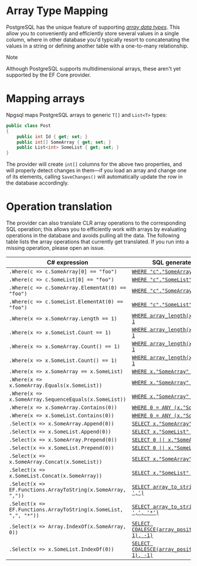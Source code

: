 # Array Type Mapping

PostgreSQL has the unique feature of supporting [*array data types*](https://www.postgresql.org/docs/current/static/arrays.html). This allow you to conveniently and efficiently store several values in a single column, where in other database you'd typically resort to concatenating the values in a string or defining another table with a one-to-many relationship.

> [!NOTE]
> Although PostgreSQL supports multidimensional arrays, these aren't yet supported by the EF Core provider.

# Mapping arrays

Npgsql maps PostgreSQL arrays to generic `T[]` and `List<T>` types:

```c#
public class Post
{
    public int Id { get; set; }
    public int[] SomeArray { get; set; }
    public List<int> SomeList { get; set; }
}
```

The provider will create `int[]` columns for the above two properties, and will properly detect changes in them—if you load an array and change one of its elements, calling `SaveChanges()` will automatically update the row in the database accordingly.

# Operation translation

The provider can also translate CLR array operations to the corresponding SQL operation; this allows you to efficiently work with arrays by evaluating operations in the database and avoids pulling all the data. The following table lists the array operations that currently get translated. If you run into a missing operation, please open an issue.

| C# expression                                                    | SQL generated by Npgsql |
|------------------------------------------------------------------|-------------------------|
| `.Where(c => c.SomeArray[0] == "foo")`                           | [`WHERE "c"."SomeArray"[1] = 'foo'`](https://www.postgresql.org/docs/current/static/arrays.html#ARRAYS-ACCESSING)
| `.Where(c => c.SomeList[0] == "foo")`                            | [`WHERE "c"."SomeList"[1] = 'foo'`](https://www.postgresql.org/docs/current/static/arrays.html#ARRAYS-ACCESSING)
| `.Where(c => c.SomeArray.ElementAt(0) == "foo")`                 | [`WHERE "c"."SomeArray"[1] = 'foo'`](https://www.postgresql.org/docs/current/static/arrays.html#ARRAYS-ACCESSING)
| `.Where(c => c.SomeList.ElementAt(0) == "foo")`                  | [`WHERE "c"."SomeList"[1] = 'foo'`](https://www.postgresql.org/docs/current/static/arrays.html#ARRAYS-ACCESSING)
| `.Where(x => x.SomeArray.Length == 1)`                           | [`WHERE array_length(x."SomeArray", 1) = 1`](https://www.postgresql.org/docs/current/static/functions-array.html#ARRAY-FUNCTIONS-TABLE)
| `.Where(x => x.SomeList.Count == 1)`                             | [`WHERE array_length(x."SomeList", 1) = 1`](https://www.postgresql.org/docs/current/static/functions-array.html#ARRAY-FUNCTIONS-TABLE)
| `.Where(x => x.SomeArray.Count() == 1)`                          | [`WHERE array_length(x."SomeArray", 1) = 1`](https://www.postgresql.org/docs/current/static/functions-array.html#ARRAY-FUNCTIONS-TABLE)
| `.Where(x => x.SomeList.Count() == 1)`                           | [`WHERE array_length(x."SomeList", 1) = 1`](https://www.postgresql.org/docs/current/static/functions-array.html#ARRAY-FUNCTIONS-TABLE)
| `.Where(x => x.SomeArray == x.SomeList)`                         | [`WHERE x."SomeArray" = x."SomeList"`](https://www.postgresql.org/docs/current/static/functions-array.html#ARRAY-FUNCTIONS-TABLE)
| `.Where(x => x.SomeArray.Equals(x.SomeList))`                    | [`WHERE x."SomeArray" = x."SomeList"`](https://www.postgresql.org/docs/current/static/functions-array.html#ARRAY-FUNCTIONS-TABLE)
| `.Where(x => x.SomeArray.SequenceEquals(x.SomeList))`            | [`WHERE x."SomeArray" = x."SomeList"`](https://www.postgresql.org/docs/current/static/functions-array.html#ARRAY-FUNCTIONS-TABLE)
| `.Where(x => x.SomeArray.Contains(0))`                           | [`WHERE 0 = ANY (x."SomeArray")`](https://www.postgresql.org/docs/current/static/functions-array.html#ARRAY-FUNCTIONS-TABLE)
| `.Where(x => x.SomeList.Contains(0))`                            | [`WHERE 0 = ANY (x."SomeList")`](https://www.postgresql.org/docs/current/static/functions-array.html#ARRAY-FUNCTIONS-TABLE)
| `.Select(x => x.SomeArray.Append(0))`                            | [`SELECT x."SomeArray" \|\| 0`](https://www.postgresql.org/docs/current/static/functions-array.html#ARRAY-FUNCTIONS-TABLE)
| `.Select(x => x.SomeList.Append(0))`                             | [`SELECT x."SomeList" \|\| 0`](https://www.postgresql.org/docs/current/static/functions-array.html#ARRAY-FUNCTIONS-TABLE)
| `.Select(x => x.SomeArray.Prepend(0))`                           | [`SELECT 0 \|\| x."SomeArray"`](https://www.postgresql.org/docs/current/static/functions-array.html#ARRAY-FUNCTIONS-TABLE)
| `.Select(x => x.SomeList.Prepend(0))`                            | [`SELECT 0 \|\| x."SomeList"`](https://www.postgresql.org/docs/current/static/functions-array.html#ARRAY-FUNCTIONS-TABLE)
| `.Select(x => x.SomeArray.Concat(x.SomeList))`                   | [`SELECT x."SomeArray" \|\| x."SomeList"`](https://www.postgresql.org/docs/current/static/functions-array.html#ARRAY-FUNCTIONS-TABLE)
| `.Select(x => x.SomeList.Concat(x.SomeArray))`                   | [`SELECT x."SomeList" \|\| x."SomeArray"`](https://www.postgresql.org/docs/current/static/functions-array.html#ARRAY-FUNCTIONS-TABLE)
| `.Select(x => EF.Functions.ArrayToString(x.SomeArray, ","))`     | [`SELECT array_to_string(x."SomeArray", ',')`](https://www.postgresql.org/docs/current/static/functions-array.html#ARRAY-FUNCTIONS-TABLE)
| `.Select(x => EF.Functions.ArrayToString(x.SomeList, ",", "*"))` | [`SELECT array_to_string(x."SomeList", ',', '*')`](https://www.postgresql.org/docs/current/static/functions-array.html#ARRAY-FUNCTIONS-TABLE)
| `.Select(x => Array.IndexOf(x.SomeArray, 0))`                    | [`SELECT COALESCE(array_position(x."SomeArray", 1), -1)`](https://www.postgresql.org/docs/current/static/functions-array.html#ARRAY-FUNCTIONS-TABLE)
| `.Select(x => x.SomeList.IndexOf(0))`                            | [`SELECT COALESCE(array_position(x."SomeList", 1), -1)`](https://www.postgresql.org/docs/current/static/functions-array.html#ARRAY-FUNCTIONS-TABLE)